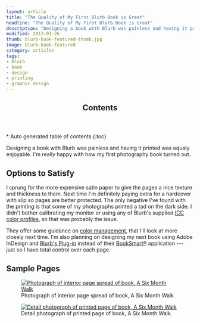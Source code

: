 ```yaml
---
layout: article
title: "The Quality of My First Blurb Book is Great"
headline: "The Quality of My First Blurb Book is Great"
description: "Designing a book with Blurb was painless and having it printed was equaly enjoyable. I'm really happy with how my first photography book turned out."
modified: 2013-01-26
thumb: blurb-book-featured-thumb.jpg
image: blurb-book-featured
category: articles
tags: 
- Blurb
- book
- design
- printing
- graphic design
---
```

<section id="table-of-contents" class="toc">
  <header>
    <h1 class="delta">Contents</h1>
  </header>
<div id="drawer" markdown="1">
*  Auto generated table of contents
{:toc}
</div>
</section><!-- /#table-of-contents -->

Designing a book with Blurb was painless and having it printed was equaly enjoyable. I'm really happy with how my first photography book turned out.

## Options to Satisfy

I sprung for the more expensive satin paper to give the pages a nice texture and thickness to them. Next time I'm definitely paying extra for a hardcover with slip so pages are better protected. The only negative I've found with the printing is that some of my photographs printed a tad on the dark side. I didn't bother calibrating my monitor or using any of Blurb's supplied [ICC color profiles](http://www.blurb.com/downloads/Blurb_ICC_Profile.icc), so that was probably the issue.

They offer some guidance on [color management](http://www.blurb.com/color-management), that I'll look at more closely next time. I'm also planning on designing my next book using Adobe InDesign and [Blurb's Plug-in](http://www.blurb.com/indesign-plugin) instead of their [BookSmart&reg;](http://www.blurb.com/booksmart) application --- just so I have total control over each page.

## Sample Pages

<figure>
	<a href="{{ site.url }}/images/six-month-walk-interior-1-1024.jpg" title="Photograph of interior page spread of book, A Six Month Walk"><img src="{{ site.url }}/images/six-month-walk-interior-1-320.jpg" alt="Photograph of interior page spread of book, A Six Month Walk" /></a>
	<figcaption>Photograph of interior page spread of book, A Six Month Walk.</figcaption>
</figure>

<figure>
	<a href="{{ site.url }}/images/six-month-walk-detail-print-1024.jpg" title="Detail photograph of printed page of book, A Six Month Walk"><img src="{{ site.url }}/images/six-month-walk-detail-print-320.jpg" alt="Detail photograph of printed page of book, A Six Month Walk" /></a>
	<figcaption>Detail photograph of printed page of book, A Six Month Walk.</figcaption>
</figure>